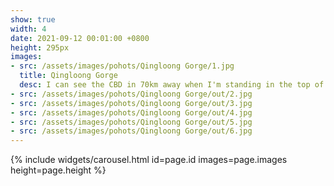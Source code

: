 ```yaml
---
show: true
width: 4
date: 2021-09-12 00:01:00 +0800
height: 295px
images:
- src: /assets/images/pohots/Qingloong Gorge/1.jpg
  title: Qingloong Gorge
  desc: I can see the CBD in 70km away when I'm standing in the top of the Great Wall!!
- src: /assets/images/pohots/Qingloong Gorge/out/2.jpg
- src: /assets/images/pohots/Qingloong Gorge/out/3.jpg
- src: /assets/images/pohots/Qingloong Gorge/out/4.jpg
- src: /assets/images/pohots/Qingloong Gorge/out/5.jpg
- src: /assets/images/pohots/Qingloong Gorge/out/6.jpg
---
```


{% include widgets/carousel.html id=page.id images=page.images height=page.height %}

